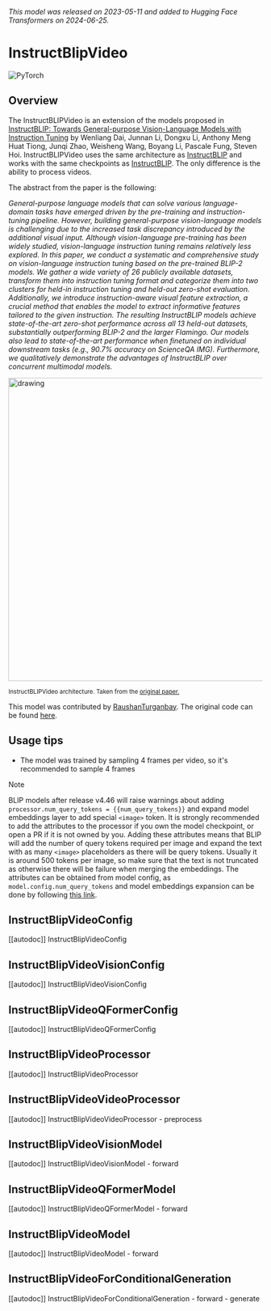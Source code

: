 <!--Copyright 2024 The HuggingFace Team. All rights reserved.

Licensed under the Apache License, Version 2.0 (the "License"); you may not use this file except in compliance with
the License. You may obtain a copy of the License at

http://www.apache.org/licenses/LICENSE-2.0

Unless required by applicable law or agreed to in writing, software distributed under the License is distributed on
an "AS IS" BASIS, WITHOUT WARRANTIES OR CONDITIONS OF ANY KIND, either express or implied. See the License for the
specific language governing permissions and limitations under the License.
-->
*This model was released on 2023-05-11 and added to Hugging Face Transformers on 2024-06-25.*

# InstructBlipVideo

<div class="flex flex-wrap space-x-1">
<img alt="PyTorch" src="https://img.shields.io/badge/PyTorch-DE3412?style=flat&logo=pytorch&logoColor=white">
</div>

## Overview

The InstructBLIPVideo is an extension of the models proposed in [InstructBLIP: Towards General-purpose Vision-Language Models with Instruction Tuning](https://huggingface.co/papers/2305.06500) by Wenliang Dai, Junnan Li, Dongxu Li, Anthony Meng Huat Tiong, Junqi Zhao, Weisheng Wang, Boyang Li, Pascale Fung, Steven Hoi.
InstructBLIPVideo uses the same architecture as [InstructBLIP](instructblip) and works with the same checkpoints as [InstructBLIP](instructblip). The only difference is the ability to process videos.

The abstract from the paper is the following:

*General-purpose language models that can solve various language-domain tasks have emerged driven by the pre-training and instruction-tuning pipeline. However, building general-purpose vision-language models is challenging due to the increased task discrepancy introduced by the additional visual input. Although vision-language pre-training has been widely studied, vision-language instruction tuning remains relatively less explored. In this paper, we conduct a systematic and comprehensive study on vision-language instruction tuning based on the pre-trained BLIP-2 models. We gather a wide variety of 26 publicly available datasets, transform them into instruction tuning format and categorize them into two clusters for held-in instruction tuning and held-out zero-shot evaluation. Additionally, we introduce instruction-aware visual feature extraction, a crucial method that enables the model to extract informative features tailored to the given instruction. The resulting InstructBLIP models achieve state-of-the-art zero-shot performance across all 13 held-out datasets, substantially outperforming BLIP-2 and the larger Flamingo. Our models also lead to state-of-the-art performance when finetuned on individual downstream tasks (e.g., 90.7% accuracy on ScienceQA IMG). Furthermore, we qualitatively demonstrate the advantages of InstructBLIP over concurrent multimodal models.*

<img src="https://huggingface.co/datasets/huggingface/documentation-images/resolve/main/transformers/model_doc/instructblip_architecture.jpg"
alt="drawing" width="600"/>

<small> InstructBLIPVideo architecture. Taken from the <a href="https://huggingface.co/papers/2305.06500">original paper.</a> </small>

This model was contributed by [RaushanTurganbay](https://huggingface.co/RaushanTurganbay).
The original code can be found [here](https://github.com/salesforce/LAVIS/tree/main/projects/instructblip).

## Usage tips

- The model was trained by sampling 4 frames per video, so it's recommended to sample 4 frames

> [!NOTE]
> BLIP models after release v4.46 will raise warnings about adding `processor.num_query_tokens = {{num_query_tokens}}` and expand model embeddings layer to add special `<image>` token. It is strongly recommended to add the attributes to the processor if you own the model checkpoint, or open a PR if it is not owned by you. Adding these attributes means that BLIP will add the number of query tokens required per image and expand the text with as many `<image>` placeholders as there will be query tokens. Usually it is around 500 tokens per image, so make sure that the text is not truncated as otherwise there will be failure when merging the embeddings.
The attributes can be obtained from model config, as `model.config.num_query_tokens` and model embeddings expansion can be done by following [this link](https://gist.github.com/zucchini-nlp/e9f20b054fa322f84ac9311d9ab67042).

## InstructBlipVideoConfig

[[autodoc]] InstructBlipVideoConfig

## InstructBlipVideoVisionConfig

[[autodoc]] InstructBlipVideoVisionConfig

## InstructBlipVideoQFormerConfig

[[autodoc]] InstructBlipVideoQFormerConfig

## InstructBlipVideoProcessor

[[autodoc]] InstructBlipVideoProcessor

## InstructBlipVideoVideoProcessor

[[autodoc]] InstructBlipVideoVideoProcessor
    - preprocess

## InstructBlipVideoVisionModel

[[autodoc]] InstructBlipVideoVisionModel
    - forward

## InstructBlipVideoQFormerModel

[[autodoc]] InstructBlipVideoQFormerModel
    - forward

## InstructBlipVideoModel

[[autodoc]] InstructBlipVideoModel
    - forward

## InstructBlipVideoForConditionalGeneration

[[autodoc]] InstructBlipVideoForConditionalGeneration
    - forward
    - generate
